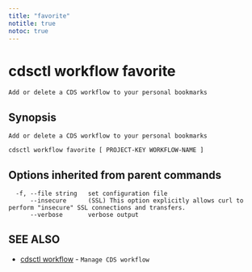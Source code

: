```yaml
---
title: "favorite"
notitle: true
notoc: true
---
```

# cdsctl workflow favorite

`Add or delete a CDS workflow to your personal bookmarks`

## Synopsis

`Add or delete a CDS workflow to your personal bookmarks`

```
cdsctl workflow favorite [ PROJECT-KEY WORKFLOW-NAME ]
```

## Options inherited from parent commands

```
  -f, --file string   set configuration file
      --insecure      (SSL) This option explicitly allows curl to perform "insecure" SSL connections and transfers.
      --verbose       verbose output
```

## SEE ALSO

* [cdsctl workflow](/docs/components/cdsctl/workflow/)	 - `Manage CDS workflow`

